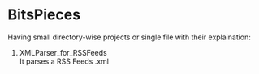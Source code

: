 # BitsPieces

Having small directory-wise projects or single file with their explaination:

1. XMLParser_for_RSSFeeds  
It parses a RSS Feeds .xml  
